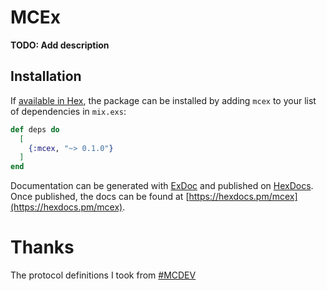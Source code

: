 # MCEx

**TODO: Add description**

## Installation

If [available in Hex](https://hex.pm/docs/publish), the package can be installed
by adding `mcex` to your list of dependencies in `mix.exs`:

```elixir
def deps do
  [
    {:mcex, "~> 0.1.0"}
  ]
end
```

Documentation can be generated with [ExDoc](https://github.com/elixir-lang/ex_doc)
and published on [HexDocs](https://hexdocs.pm). Once published, the docs can
be found at [https://hexdocs.pm/mcex](https://hexdocs.pm/mcex).


# Thanks
The protocol definitions I took from [#MCDEV](https://wiki.vg/)
